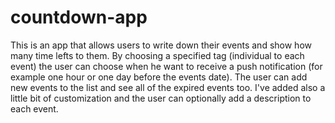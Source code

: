 # countdown-app
This is an app that allows users to write down their events and show how many time lefts to them. By choosing a specified tag (individual to each event) the user can choose when he want to receive a push notification (for example one hour or one day before the events date). The user can add new events to the list and see all of the expired events too. I've added also a little bit of customization and the user can optionally add a description to each event.
